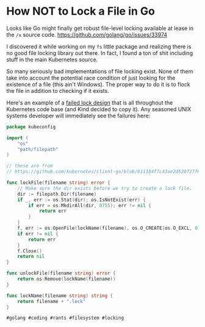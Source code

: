 # How NOT to Lock a File in Go

Looks like Go might finally get robust file-level locking available at
lease in the `/x` source code. https://github.com/golang/go/issues/33974

I discovered it while working on my `fs` little package and realizing
there is no good file locking library out there. In fact, I found a ton
of shit including stuff in the main Kubernetes source.

So many seriously bad implementations of file locking exist. None of
them take into account the potential race condition of just looking for
the existence of a file (this ain't Windows). The proper way to do it is
to flock the file in addition to checking if it exists.

Here's an example of a [failed lock
design](https://github.com/kubernetes/client-go/issues/1073) that is all
throughout the Kubernetes code base (and Kind decided to copy it). Any
seasoned UNIX systems developer will immediately see the failures here:

```go
package kubeconfig

import (
	"os"
	"path/filepath"
)

// these are from
// https://github.com/kubernetes/client-go/blob/611184f7c43ae2d520727f01d49620c7ed33412d/tools/clientcmd/loader.go#L439-L440

func lockFile(filename string) error {
	// Make sure the dir exists before we try to create a lock file.
	dir := filepath.Dir(filename)
	if _, err := os.Stat(dir); os.IsNotExist(err) {
		if err = os.MkdirAll(dir, 0755); err != nil {
			return err
		}
	}
	f, err := os.OpenFile(lockName(filename), os.O_CREATE|os.O_EXCL, 0)
	if err != nil {
		return err
	}
	f.Close()
	return nil
}

func unlockFile(filename string) error {
	return os.Remove(lockName(filename))
}

func lockName(filename string) string {
	return filename + ".lock"
}
```

    #golang #coding #rants #filesystem #locking
